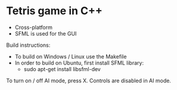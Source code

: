Tetris game in C++
===============
* Cross-platform
* SFML is used for the GUI

Build instructions:
* To build on Windows / Linux use the Makefile
* In order to build on Ubuntu, first install SFML library:
	* sudo apt-get install libsfml-dev

To turn on / off AI mode, press X. Controls are disabled in AI mode. 
